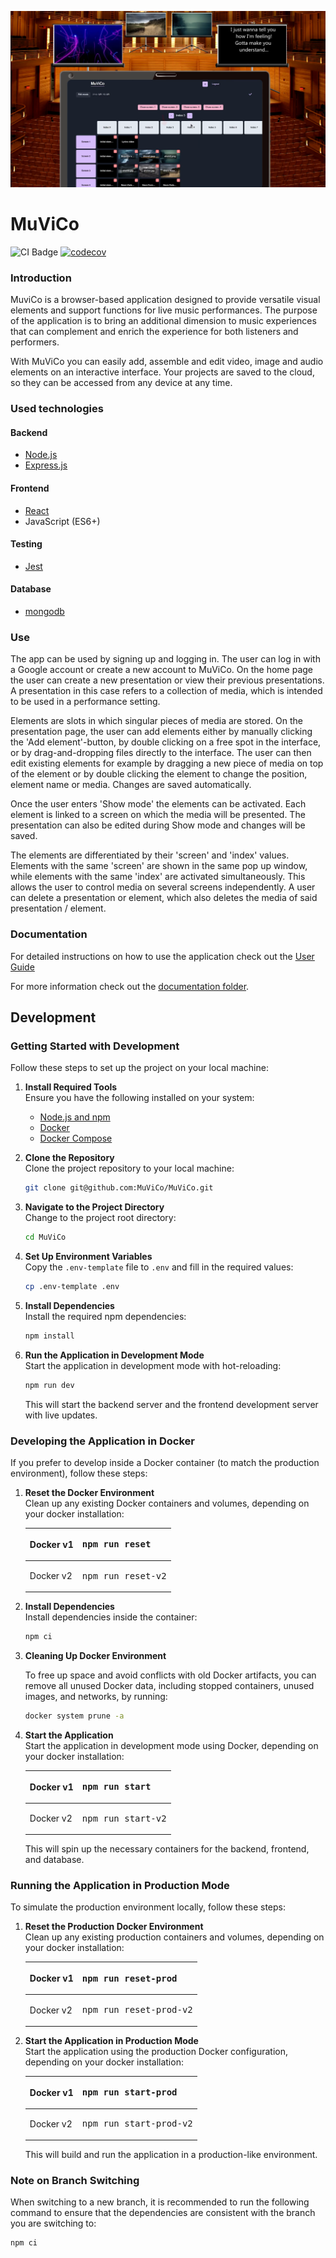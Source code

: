 ![MuViCo in Concert](./muvico-in-concert.png)

# MuViCo

![CI Badge](https://github.com/MuViCo/MuViCo/workflows/CI/badge.svg)
[![codecov](https://codecov.io/github/MuViCo/MuViCo/graph/badge.svg?token=B5NR45ODV2)](https://codecov.io/github/MuViCo/MuViCo)

### Introduction

MuviCo is a browser-based application designed to provide versatile visual elements and support functions for live music performances. The purpose of the application is to bring an additional dimension to music experiences that can complement and enrich the experience for both listeners and performers.

With MuViCo you can easily add, assemble and edit video, image and audio elements on an interactive interface. Your projects are saved to the cloud, so they can be accessed from any device at any time.

### Used technologies

#### Backend

- [Node.js](https://nodejs.org/en/learn/getting-started/introduction-to-nodejs)
- [Express.js](https://expressjs.com/en/5x/api.html)

#### Frontend

- [React](https://react.dev/learn)
- JavaScript (ES6+)

#### Testing

- [Jest](https://jestjs.io/docs/tutorial-react)

#### Database

- [mongodb](https://www.mongodb.com/)

### Use

The app can be used by signing up and logging in. The user can log in with a Google account or create a new account to MuViCo. On the home page the user can create a new presentation or view their previous presentations. A presentation in this case refers to a collection of media, which is intended to be used in a performance setting.

Elements are slots in which singular pieces of media are stored. On the presentation page, the user can add elements either by manually clicking the 'Add element'-button, by double clicking on a free spot in the interface, or by drag-and-dropping files directly to the interface. The user can then edit existing elements for example by dragging a new piece of media on top of the element or by double clicking the element to change the position, element name or media. Changes are saved automatically.

Once the user enters 'Show mode' the elements can be activated. Each element is linked to a screen on which the media will be presented. The presentation can also be edited during Show mode and changes will be saved.

The elements are differentiated by their 'screen' and 'index' values. Elements with the same 'screen' are shown in the same pop up window, while elements with the same 'index' are activated simultaneously. This allows the user to control media on several screens independently. A user can delete a presentation or element, which also deletes the media of said presentation / element.

### Documentation

For detailed instructions on how to use the application check out the [User Guide](https://github.com/MuViCo/MuViCo/blob/main/documentation/userguide.md)

For more information check out the [documentation folder](https://github.com/MuViCo/MuViCo/tree/main/documentation).

## Development

### Getting Started with Development

Follow these steps to set up the project on your local machine:

1. **Install Required Tools**  
   Ensure you have the following installed on your system:

   - [Node.js and npm](https://nodejs.org/)
   - [Docker](https://www.docker.com/)
   - [Docker Compose](https://docs.docker.com/compose/)

2. **Clone the Repository**  
   Clone the project repository to your local machine:

   ```bash
   git clone git@github.com:MuViCo/MuViCo.git
   ```

3. **Navigate to the Project Directory**  
   Change to the project root directory:

   ```bash
   cd MuViCo
   ```

4. **Set Up Environment Variables**  
   Copy the `.env-template` file to `.env` and fill in the required values:

   ```bash
   cp .env-template .env
   ```

5. **Install Dependencies**  
   Install the required npm dependencies:

   ```bash
   npm install
   ```

6. **Run the Application in Development Mode**  
    Start the application in development mode with hot-reloading:
   ```bash
   npm run dev
   ```
   This will start the backend server and the frontend development server with live updates.

### Developing the Application in Docker

If you prefer to develop inside a Docker container (to match the production environment), follow these steps:

1. **Reset the Docker Environment**  
   Clean up any existing Docker containers and volumes, depending on your docker installation:

   | Docker v1 | <pre>npm run reset</pre>    |
   |-----------|-------------------------|
   | Docker v2 | <pre>npm run reset-v2</pre> |

2. **Install Dependencies**  
   Install dependencies inside the container:

   ```bash
   npm ci
   ```

3. **Cleaning Up Docker Environment**

   To free up space and avoid conflicts with old Docker artifacts, you can remove all unused Docker data, including stopped containers, unused images, and networks, by running:

   ```bash
   docker system prune -a
   ```

4. **Start the Application**  
   Start the application in development mode using Docker, depending on your docker installation:

   | Docker v1 | <pre>npm run start</pre>    |
   |-----------|-------------------------|
   | Docker v2 | <pre>npm run start-v2</pre> |

   This will spin up the necessary containers for the backend, frontend, and database.

### Running the Application in Production Mode

To simulate the production environment locally, follow these steps:

1. **Reset the Production Docker Environment**  
   Clean up any existing production containers and volumes, depending on your docker installation:

   | Docker v1 | <pre>npm run reset-prod</pre>    |
   |-----------|-------------------------|
   | Docker v2 | <pre>npm run reset-prod-v2</pre> |

2. **Start the Application in Production Mode**  
   Start the application using the production Docker configuration, depending on your docker installation:

   | Docker v1 | <pre>npm run start-prod</pre>    |
   |-----------|-------------------------|
   | Docker v2 | <pre>npm run start-prod-v2</pre> |

   This will build and run the application in a production-like environment.

### Note on Branch Switching

When switching to a new branch, it is recommended to run the following command to ensure that the dependencies are consistent with the branch you are switching to:

```bash
npm ci
```
